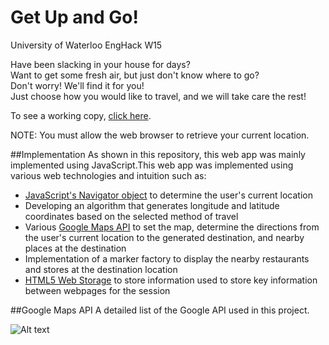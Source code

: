 # Get Up and Go!
University of Waterloo EngHack W15

Have been slacking in your house for days?<br>
Want to get some fresh air, but just don't know where to go?<br>
Don't worry! We'll find it for you!<br>
Just choose how you would like to travel, and we will take care the rest!

To see a working copy, [click here](http://davidvuong.ca/GetUpAndGo/).

NOTE: You must allow the web browser to retrieve your current location.

##Implementation
As shown in this repository, this web app was mainly implemented using JavaScript.This web app was implemented using various web technologies and intuition such as:
- [JavaScript's Navigator object](http://www.w3schools.com/jsref/obj_navigator.asp) to determine the user's current location
- Developing an algorithm that generates longitude and latitude coordinates based on the selected method of travel
- Various [Google Maps API](https://developers.google.com/maps/documentation/javascript/3.exp/reference) to set the map, determine the directions from the user's current location to the generated destination, and nearby places at the destination
- Implementation of a marker factory to display the nearby restaurants and stores at the destination location
- [HTML5 Web Storage](http://www.w3schools.com/html/html5_webstorage.asp) to store information used to store key information between webpages for the session

##Google Maps API
A detailed list of the Google API used in this project.

![Alt text](https://dl.dropboxusercontent.com/u/9118489/Github%20Pictures/GetUpAndGo/api.png)
